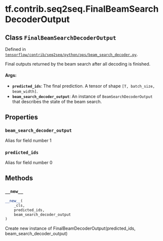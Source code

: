 <div itemscope itemtype="http://developers.google.com/ReferenceObject">
<meta itemprop="name" content="tf.contrib.seq2seq.FinalBeamSearchDecoderOutput" />
<meta itemprop="property" content="beam_search_decoder_output"/>
<meta itemprop="property" content="predicted_ids"/>
<meta itemprop="property" content="__new__"/>
</div>

# tf.contrib.seq2seq.FinalBeamSearchDecoderOutput

## Class `FinalBeamSearchDecoderOutput`





Defined in [`tensorflow/contrib/seq2seq/python/ops/beam_search_decoder.py`](https://www.tensorflow.org/code/tensorflow/contrib/seq2seq/python/ops/beam_search_decoder.py).

Final outputs returned by the beam search after all decoding is finished.

#### Args:

* <b>`predicted_ids`</b>: The final prediction. A tensor of shape
    `[T, batch_size, beam_width]`.
* <b>`beam_search_decoder_output`</b>: An instance of `BeamSearchDecoderOutput` that
    describes the state of the beam search.

## Properties

<h3 id="beam_search_decoder_output"><code>beam_search_decoder_output</code></h3>

Alias for field number 1

<h3 id="predicted_ids"><code>predicted_ids</code></h3>

Alias for field number 0



## Methods

<h3 id="__new__"><code>__new__</code></h3>

``` python
__new__(
    _cls,
    predicted_ids,
    beam_search_decoder_output
)
```

Create new instance of FinalBeamDecoderOutput(predicted_ids, beam_search_decoder_output)



